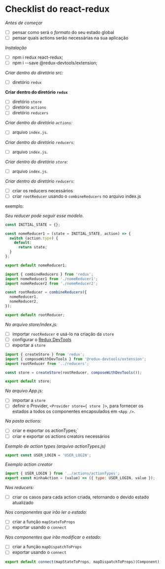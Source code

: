 # Checklist do react-redux

_Antes de começar_

- [ ] pensar como será o _formato_ do seu estado global
- [ ] pensar quais actions serão necessárias na sua aplicação

_Instalação_

- [ ] npm i redux react-redux;
- [ ]  npm i --save @redux-devtools/extension;

_Criar dentro do diretório src:_

- [ ] diretório `redux`

**Criar dentro do diretório `redux`**

- [ ] diretório `store`
- [ ] diretório `actions`
- [ ] diretório `reducers`

_Criar dentro do diretório `actions`:_

- [ ] arquivo `index.js`.

_Criar dentro do diretório `reducers`:_

- [ ] arquivo `index.js`.

_Criar dentro do diretório `store`:_

- [ ] arquivo `index.js`.

_Criar dentro do diretório `reducers`:_

- [ ] criar os reducers necessários
- [ ] criar `rootReducer` usando o `combineReducers` no arquivo index.js

exemplo:

_Seu reducer pode seguir esse modelo._

```js
const INITIAL_STATE = {};

const nomeReducer1 = (state = INITIAL_STATE, action) => {
  switch (action.type) {
    default:
      return state;
  }
};

export default nomeReducer1;
```

```js
import { combineReducers } from 'redux';
import nomeReducer1 from './nomeReducer1';
import nomeReducer2 from './nomeReducer2';

const rootReducer = combineReducers({
  nomeReducer1,
  nomeReducer2,
});

export default rootReducer;
```

_No arquivo store/index.js:_

- [ ] importar `rootReducer` e usá-lo na criação da `store`
- [ ] configurar o [Redux DevTools](https://github.com/reduxjs/redux-devtools)
- [ ] exportar a `store`

```js
import { createStore } from 'redux';
import { composeWithDevTools } from '@redux-devtools/extension';
import rootReducer from '../reducers';

const store = createStore(rootReducer, composeWithDevTools());

export default store;
```

_No arquivo App.js:_

- [ ] importar a `store`
- [ ] definir o Provider, `<Provider store={ store }>`, para fornecer os estados a todos os componentes encapsulados em `<App />`.

_Na pasta actions:_

- [ ] criar e exportar os actionTypes;`
- [ ] criar e exportar os actions creators necessários

_Exemplo de action types (arquivo actionTypes.js)_

```js
export const USER_LOGIN = 'USER_LOGIN';
```

_Exemplo action creator_

```js
import { USER_LOGIN } from '../actions/actionTypes';
export const minhaAction = (value) => ({ type: USER_LOGIN, value });
```

_Nos reducers:_

- [ ] criar os casos para cada action criada, retornando o devido estado atualizado

_Nos componentes que irão ler o estado:_

- [ ] criar a função `mapStateToProps`
- [ ] exportar usando o `connect`

_Nos componentes que irão modificar o estado:_

- [ ] criar a função `mapDispatchToProps`
- [ ] exportar usando o `connect`

```js
export default connect(mapStateToProps, mapDispatchToProps)(Component);
```
